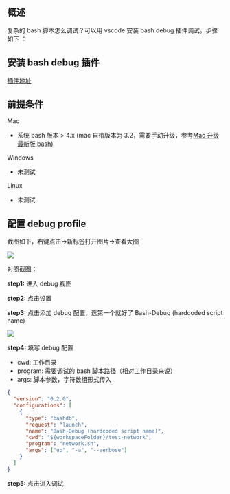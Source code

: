 [//title]: (使用vscode调试bash脚本)
[//englishtitle]: (debug-Bash-on-macOS)
[//category]: (mac,bash,vscode)
[//tags]: (mac,bash,debug,vscode)
[//createtime]: (2020-09-06)
[//updatetime]: (2020-09-10)

## 概述

复杂的 bash 脚本怎么调试？可以用 vscode 安装 bash debug 插件调试。步骤如下 ：

## 安装 bash debug 插件

[插件地址](https://marketplace.visualstudio.com/items?itemName=rogalmic.bash-debug)

## 前提条件

Mac

- 系统 bash 版本 > 4.x (mac 自带版本为 3.2，需要手动升级，参考[Mac 升级最新版 bash](https://liushiming.cn/article/upgrading-bash-on-macos.html))

Windows

- 未测试

Linux

- 未测试

## 配置 debug profile

截图如下，右键点击->新标签打开图片->查看大图

![](https://cdn.liushiming.cn/img/20200906195556.png)

对照截图：

**step1:** 进入 debug 视图

**step2:** 点击设置

**step3:** 点击添加 debug 配置，选第一个就好了 Bash-Debug (hardcoded script name)

![](https://cdn.liushiming.cn/img/20200906194938.png)

**step4:** 填写 debug 配置

- cwd: 工作目录
- program: 需要调试的 bash 脚本路径（相对工作目录来说）
- args: 脚本参数，字符数组形式传入

```json
{
  "version": "0.2.0",
  "configurations": [
    {
      "type": "bashdb",
      "request": "launch",
      "name": "Bash-Debug (hardcoded script name)",
      "cwd": "${workspaceFolder}/test-network",
      "program": "network.sh",
      "args": ["up", "-a", "--verbose"]
    }
  ]
}
```

**step5:** 点击进入调试

